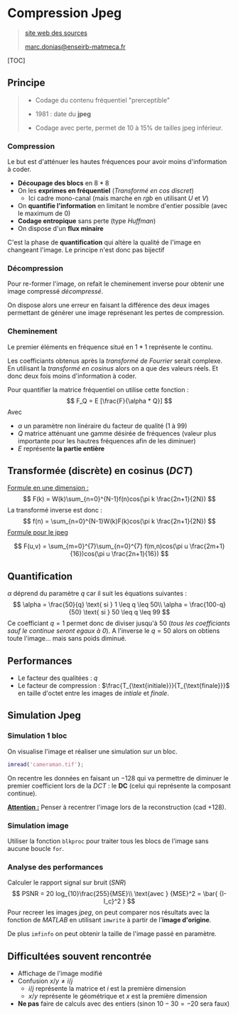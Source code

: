 #  Compression Jpeg

> [site web des sources](http://donias.vvv.enseirb-matmeca.fr)
>
> marc.donias@enseirb-matmeca.fr

[TOC]

## Principe

> * Codage du contenu fréquentiel "prerceptible" 
>
>
> * 1981 : date du **jpeg**
> * Codage avec perte, permet de 10 à 15% de tailles jpeg inférieur.

### Compression

Le but est d'atténuer les hautes fréquences pour avoir moins d'information à coder.

* **Découpage des blocs** en $8*8$
* On les **exprimes en fréquentiel** (*Transformé en cos discret*)
  * Ici cadre mono-canal (mais marche en *rgb* en utilisant $U$ et $V$)
* On **quantifie l'information** en limitant le nombre d'entier possible (avec le maximum de $0$)
* **Codage entropique** sans perte (type *Huffman*)
* On dispose d'un **flux minaire**

C'est la phase de **quantification** qui altère la qualité de l'image en changeant l'image. Le principe n'est donc pas bijectif

### Décompression

Pour re-former l'image, on refait le cheminement inverse pour obtenir une image compressé *décompressé*. 

On dispose alors une erreur en faisant la différence des deux images permettant de générer une image représenant les pertes de compression.

### Cheminement 

Le premier éléments en fréquence situé en $1*1$ représente le continu.

Les coefficiants obtenus après la *transformé de Fourrier* serait complexe. En utilisant la *transformé en cosinus* alors on a que des valeurs réels. Et donc deux fois moins d'information à coder.

Pour quantifier la matrice fréquentiel on utilise cette fonction :
$$
F_Q = E [\frac{F}{\alpha * Q}]
$$
Avec

-  $\alpha$ un paramètre non linéraire du facteur de qualité ($1$ à $99$)
-  $Q​$ matrice atténuant une gamme désirée de fréquences (valeur plus importante pour les hautres fréquences afin de les diminuer)
-  $E$ représente **la partie entière**

## Transformée (discrète) en cosinus (*DCT*)

<u>Formule en une dimension :</u>
$$
F(k) = W(k)\sum_{n=0}^{N-1}f(n)cos(\pi k \frac{2n+1}{2N})
$$
La transformé inverse est donc :
$$
f(n) = \sum_{n=0}^{N-1}W(k)F(k)cos(\pi k \frac{2n+1}{2N})
$$
<u>Formule pour le jpeg</u>


$$
F(u,v) = \sum_{m=0}^{7}\sum_{n=0}^{7} f(m,n)cos(\pi u \frac{2m+1}{16})cos(\pi u \frac{2n+1}{16})
$$

## Quantification

$\alpha$ déprend du paramètre $q$ car il suit les équations suivantes : 
$$
\alpha = \frac{50}{q}  \text{ si } 1 \leq q \leq 50\\
\alpha = \frac{100-q}{50}  \text{ si } 50 \leq q \leq 99
$$
Ce coefficiant $q=1$ permet donc de diviser jusqu'à $50$ (*tous les coefficiants sauf le continue seront egaux à 0*). A l'inverse le $q=50$ alors on obtiens toute l'image… mais sans poids diminué.

## Performances

- Le facteur des qualitées : $q$
- Le facteur de compression : $\frac{T_{\text{initiale}}}{T_{\text{finale}}}$ en taille d'octet entre les images de *intiale* et *finale*.

## Simulation Jpeg

### Simulation 1 bloc

On visualise l'image et réaliser une simulation sur un bloc.

```matlab
imread('cameraman.tif');
```

On recentre les données en faisant un $-128$ qui va permettre de diminuer le premier coefficient lors de la *DCT* : le **DC** (celui qui représente la composant continue).

**<u>Attention :</u>** Penser à recentrer l'image lors de la reconstruction (cad $+128$).

### Simulation image

Utiliser la fonction `blkproc` pour traiter tous les blocs de l'image sans aucune boucle `for`.

### Analyse des performances

Calculer le rapport signal sur bruit (*SNR*)
$$
PSNR = 20 log_{10}\frac{255}{MSE}\\
\text{avec  } {MSE}^2 = \bar{ {I-I_c}^2 }
$$
Pour recreer les images *jpeg*, on peut comparer nos résultats avec la fonction de *MATLAB* en utilisant `imwrite` à partir de l'**image d'origine**.

De plus `imfinfo` on peut obtenir la taille de l'image passé en paramètre.



## Difficultées souvent rencontrée 

- Affichage de l'image modifié 
- Confusion $x / y \neq i/j$
  - $i/j$ représente la matrice et $i$ est la première dimension
  - $x/y$ représente le géométrique et $x$ est la première dimension
- **Ne pas** faire de calculs avec des entiers (sinon $10-30=-20$ sera faux)
